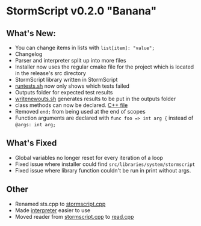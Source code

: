 # StormScript v0.2.0 "Banana"

## What's New:
* You can change items in lists with `list[item]: "value";`
* Changelog
* Parser and interpreter split up into more files
* Installer now uses the regular cmake file for the project which is located in the release's src directory
* StormScript library written in StormScript
* [runtests.sh](runtests.sh) now only shows which tests failed
* Outputs folder for expected test results
* [writenewouts.sh](writenewouts.sh) generates results to be put in the outputs folder
* class methods can now be declared. [C++ file](/classes/decmethod.cpp)
* Removed `end;` from being used at the end of scopes
* Function arguments are declared with `func foo => int arg {` instead of `@args: int arg;`

## What's Fixed
* Global variables no longer reset for every iteration of a loop
* Fixed issue where installer could find `src/libraries/system/stormscript`
* Fixed issue where library function couldn't be run in print without args.

## Other
* Renamed sts.cpp to [stormscript.cpp](/core/stormscript.cpp)
* Made [interpreter](/interpreter/exec/cpp) easier to use
* Moved reader from [stormscript.cpp](/core/stormscript.cpp) to [read.cpp](/parser/read.cpp)
